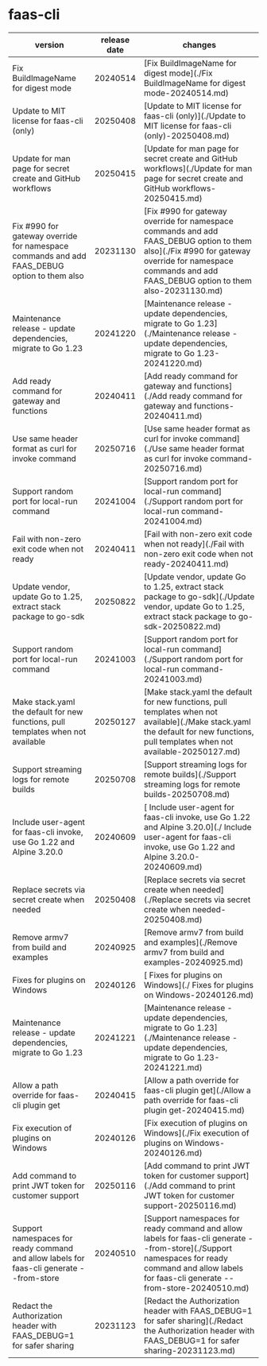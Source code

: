 # faas-cli	


|version|release date|changes|
|---|---|---|
|Fix BuildImageName for digest mode|20240514|[Fix BuildImageName for digest mode](./Fix BuildImageName for digest mode-20240514.md)|
|Update to MIT license for faas-cli (only)|20250408|[Update to MIT license for faas-cli (only)](./Update to MIT license for faas-cli (only)-20250408.md)|
|Update for man page for secret create and GitHub workflows|20250415|[Update for man page for secret create and GitHub workflows](./Update for man page for secret create and GitHub workflows-20250415.md)|
|Fix #990 for gateway override for namespace commands and add FAAS_DEBUG option to them also|20231130|[Fix #990 for gateway override for namespace commands and add FAAS_DEBUG option to them also](./Fix #990 for gateway override for namespace commands and add FAAS_DEBUG option to them also-20231130.md)|
|Maintenance release - update dependencies, migrate to Go 1.23|20241220|[Maintenance release - update dependencies, migrate to Go 1.23](./Maintenance release - update dependencies, migrate to Go 1.23-20241220.md)|
|Add ready command for gateway and functions|20240411|[Add ready command for gateway and functions](./Add ready command for gateway and functions-20240411.md)|
|Use same header format as curl for invoke command|20250716|[Use same header format as curl for invoke command](./Use same header format as curl for invoke command-20250716.md)|
|Support random port for local-run command|20241004|[Support random port for local-run command](./Support random port for local-run command-20241004.md)|
|Fail with non-zero exit code when not ready|20240411|[Fail with non-zero exit code when not ready](./Fail with non-zero exit code when not ready-20240411.md)|
|Update vendor, update Go to 1.25, extract stack package to go-sdk|20250822|[Update vendor, update Go to 1.25, extract stack package to go-sdk](./Update vendor, update Go to 1.25, extract stack package to go-sdk-20250822.md)|
|Support random port for local-run command|20241003|[Support random port for local-run command](./Support random port for local-run command-20241003.md)|
|Make stack.yaml the default for new functions, pull templates when not available|20250127|[Make stack.yaml the default for new functions, pull templates when not available](./Make stack.yaml the default for new functions, pull templates when not available-20250127.md)|
|Support streaming logs for remote builds|20250708|[Support streaming logs for remote builds](./Support streaming logs for remote builds-20250708.md)|
| Include user-agent for faas-cli invoke, use Go 1.22 and Alpine 3.20.0|20240609|[ Include user-agent for faas-cli invoke, use Go 1.22 and Alpine 3.20.0](./ Include user-agent for faas-cli invoke, use Go 1.22 and Alpine 3.20.0-20240609.md)|
|Replace secrets via secret create when needed|20250408|[Replace secrets via secret create when needed](./Replace secrets via secret create when needed-20250408.md)|
|Remove armv7 from build and examples|20240925|[Remove armv7 from build and examples](./Remove armv7 from build and examples-20240925.md)|
| Fixes for plugins on Windows|20240126|[ Fixes for plugins on Windows](./ Fixes for plugins on Windows-20240126.md)|
|Maintenance release - update dependencies, migrate to Go 1.23|20241221|[Maintenance release - update dependencies, migrate to Go 1.23](./Maintenance release - update dependencies, migrate to Go 1.23-20241221.md)|
|Allow a path override for faas-cli plugin get|20240415|[Allow a path override for faas-cli plugin get](./Allow a path override for faas-cli plugin get-20240415.md)|
|Fix execution of plugins on Windows|20240126|[Fix execution of plugins on Windows](./Fix execution of plugins on Windows-20240126.md)|
|Add command to print JWT token for customer support|20250116|[Add command to print JWT token for customer support](./Add command to print JWT token for customer support-20250116.md)|
|Support namespaces for ready command and allow labels for faas-cli generate --from-store|20240510|[Support namespaces for ready command and allow labels for faas-cli generate --from-store](./Support namespaces for ready command and allow labels for faas-cli generate --from-store-20240510.md)|
|Redact the Authorization header with FAAS_DEBUG=1 for safer sharing|20231123|[Redact the Authorization header with FAAS_DEBUG=1 for safer sharing](./Redact the Authorization header with FAAS_DEBUG=1 for safer sharing-20231123.md)|
